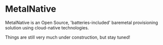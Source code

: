 # MetalNative
MetalNative is an Open Source, 'batteries-included' baremetal provisioning solution using cloud-native technologies.

Things are still very much under construction, but stay tuned!
